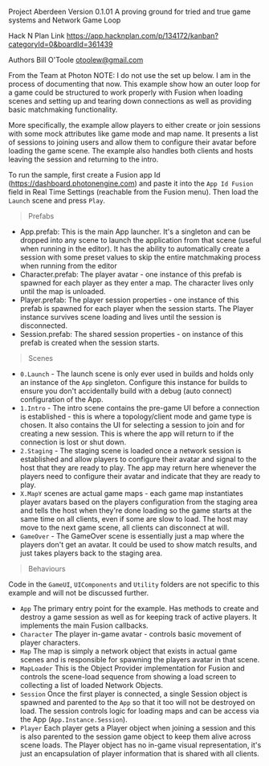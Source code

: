 Project Aberdeen
Version 0.1.01
A proving ground for tried and true game systems and Network Game Loop

Hack N Plan Link
https://app.hacknplan.com/p/134172/kanban?categoryId=0&boardId=361439

Authors 
Bill O'Toole
otoolew@gmail.com

From the Team at Photon 
NOTE: I do not use the set up below. I am in the process of documenting that now.
This example show how an outer loop for a game could be structured to work properly with Fusion when loading scenes and setting up and tearing down connections as well as providing basic matchmaking functionality.

More specifically, the example allow players to either create or join sessions with some mock attributes like game mode and map name. It presents a list of sessions to joining users and allow them to configure their avatar before loading the game scene. The example also handles both clients and hosts leaving the session and returning to the intro.

To run the sample, first create a Fusion app Id (https://dashboard.photonengine.com) and paste it into the `App Id Fusion` field in Real Time Settings (reachable from the Fusion menu). Then load the `Launch` scene and press `Play`.

>Prefabs

* App.prefab: This is the main App launcher. It's a singleton and can be dropped into any scene to launch the application from that scene (useful when running in the editor). It has the ability to automatically create a session with some preset values to skip the entire matchmaking process when running from the editor
* Character.prefab: The player avatar - one instance of this prefab is spawned for each player as they enter a map. The character lives only until the map is unloaded.
* Player.prefab: The player session properties - one instance of this prefab is spawned for each player when the session starts. The Player instance survives scene loading and lives until the session is disconnected.
* Session.prefab: The shared session properties - on instance of this prefab is created when the session starts.

>Scenes

* `0.Launch` - The launch scene is only ever used in builds and holds only an instance of the `App` singleton. Configure this instance for builds to ensure you don't accidentally build with a debug (auto connect) configuration of the App.
* `1.Intro` - The intro scene contains the pre-game UI before a connection is established - this is where a topology/client mode and game type is chosen. It also contains the UI for selecting a session to join and for creating a new session. This is where the app will return to if the connection is lost or shut down.
* `2.Staging` - The staging scene is loaded once a network session is established and allow players to configure their avatar and signal to the host that they are ready to play. The app may return here whenever the players need to configure their avatar and indicate that they are ready to play.
* `X.MapY` scenes are actual game maps - each game map instantiates player avatars based on the players configuration from the staging area and tells the host when they're done loading so the game starts at the same time on all clients, even if some are slow to load. The host may move to the next game scene, all clients can disconnect at will.
* `GameOver` - The GameOver scene is essentially just a map where the players don't get an avatar. It could be used to show match results, and just takes players back to the staging area.

>Behaviours

Code in the `GameUI`, `UIComponents` and `Utility` folders are not specific to this example and will not be discussed further.

* `App` The primary entry point for the example. Has methods to create and destroy a game session as well as for keeping track of active players. It implements the main Fusion callbacks.
* `Character` The player in-game avatar - controls basic movement of player characters.
* `Map` The map is simply a network object that exists in actual game scenes and is responsible for spawning the players avatar in that scene.
* `MapLoader` This is the Object Provider implementation for Fusion and controls the scene-load sequence from showing a load screen to collecting a list of loaded Network Objects.
* `Session` Once the first player is connected, a single Session object is spawned and parented to the `App` so that it too will not be destroyed on load. The session controls logic for loading maps and can be access via the App (`App.Instance.Session`).
* `Player` Each player gets a Player object when joining a session and this is also parented to the session game object to keep them alive across scene loads. The Player object has no in-game visual representation, it's just an encapsulation of player information that is shared with all clients.
